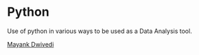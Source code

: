 # Python
Use of python in various ways to be used as a Data Analysis tool.
<div class="badge-base LI-profile-badge" data-locale="en_US" data-size="medium" data-theme="dark" data-type="VERTICAL" data-vanity="mayank-dwivedi-468873236" data-version="v1"><a class="badge-base__link LI-simple-link" href="https://in.linkedin.com/in/mayank-dwivedi-468873236?trk=profile-badge">Mayank Dwivedi</a></div>
              
